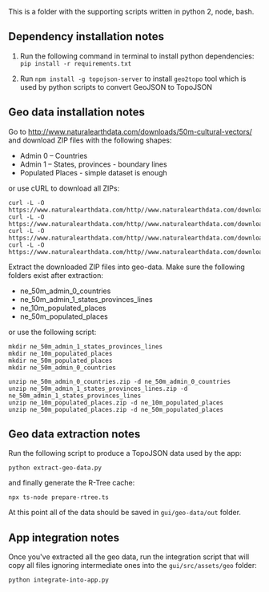 This is a folder with the supporting scripts written in python 2, node, bash.


## Dependency installation notes

1. Run the following command in terminal to install python dependencies:
`pip install -r requirements.txt`

2. Run `npm install -g topojson-server` to install `geo2topo` tool which is
used by python scripts to convert GeoJSON to TopoJSON


## Geo data installation notes

Go to http://www.naturalearthdata.com/downloads/50m-cultural-vectors/ and
download ZIP files with the following shapes:

- Admin 0 – Countries
- Admin 1 – States, provinces - boundary lines
- Populated Places - simple dataset is enough

or use cURL to download all ZIPs:

```
curl -L -O https://www.naturalearthdata.com/http//www.naturalearthdata.com/download/50m/cultural/ne_50m_admin_0_countries.zip
curl -L -O https://www.naturalearthdata.com/http//www.naturalearthdata.com/download/50m/cultural/ne_50m_admin_1_states_provinces_lines.zip
curl -L -O https://www.naturalearthdata.com/http//www.naturalearthdata.com/download/10m/cultural/ne_10m_populated_places.zip
curl -L -O https://www.naturalearthdata.com/http//www.naturalearthdata.com/download/50m/cultural/ne_50m_populated_places.zip
```

Extract the downloaded ZIP files into geo-data.
Make sure the following folders exist after extraction:

- ne_50m_admin_0_countries
- ne_50m_admin_1_states_provinces_lines
- ne_10m_populated_places
- ne_50m_populated_places

or use the following script:

```
mkdir ne_50m_admin_1_states_provinces_lines
mkdir ne_10m_populated_places
mkdir ne_50m_populated_places
mkdir ne_50m_admin_0_countries

unzip ne_50m_admin_0_countries.zip -d ne_50m_admin_0_countries
unzip ne_50m_admin_1_states_provinces_lines.zip -d ne_50m_admin_1_states_provinces_lines
unzip ne_10m_populated_places.zip -d ne_10m_populated_places
unzip ne_50m_populated_places.zip -d ne_50m_populated_places
```

## Geo data extraction notes

Run the following script to produce a TopoJSON data used by the app:

```
python extract-geo-data.py
```

and finally generate the R-Tree cache:

```
npx ts-node prepare-rtree.ts
```

At this point all of the data should be saved in `gui/geo-data/out` folder.

## App integration notes

Once you've extracted all the geo data, run the integration script that will
copy all files ignoring intermediate ones into the `gui/src/assets/geo` folder:

```
python integrate-into-app.py
```
